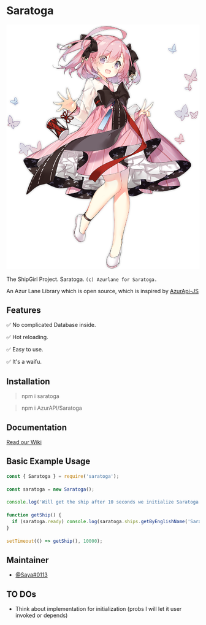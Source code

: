 # Saratoga
<p align="center">
  <img src="https://raw.githubusercontent.com/AzurAPI/azurapi-js-setup/master/images/skins/074/Hibiscusscented_Idol/image.png">
</p>

The ShipGirl Project. Saratoga. ``(c) Azurlane for Saratoga.``

An Azur Lane Library which is open source, which is inspired by [AzurApi-JS](https://github.com/AzurAPI/azurapi-js)

## Features

✅ No complicated Database inside.

✅ Hot reloading.

✅ Easy to use.

✅ It's a waifu.

## Installation

> npm i saratoga

> npm i AzurAPI/Saratoga

## Documentation

[Read our Wiki](https://github.com/Deivu/Saratoga/wiki)

## Basic Example Usage
```js
const { Saratoga } = require('saratoga');

const saratoga = new Saratoga();

console.log('Will get the ship after 10 seconds we initialize Saratoga');

function getShip() {
  if (saratoga.ready) console.log(saratoga.ships.getByEnglishName('Saratoga'));
}

setTimeout(() => getShip(), 10000);
```

## Maintainer
- [@Saya#0113](https://github.com/Deivu)

## TO DOs
- Think about implementation for initialization (probs I will let it user invoked or depends)